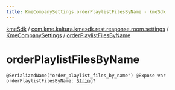 ```yaml
---
title: KmeCompanySettings.orderPlaylistFilesByName - kmeSdk
---
```


[kmeSdk](../../index.html) / [com.kme.kaltura.kmesdk.rest.response.room.settings](../index.html) / [KmeCompanySettings](index.html) / [orderPlaylistFilesByName](./order-playlist-files-by-name.html)

# orderPlaylistFilesByName

`@SerializedName("order_playlist_files_by_name") @Expose var orderPlaylistFilesByName: `[`String`](https://kotlinlang.org/api/latest/jvm/stdlib/kotlin/-string/index.html)`?`
